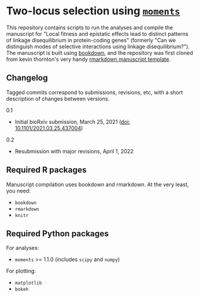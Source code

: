 # Two-locus selection using [`moments`](https://moments.readthedocs.io/en/latest/)

This repository contains scripts to run the analyses and compile the manuscript
for "Local fitness and epistatic effects lead to distinct patterns of linkage
disequilibrium in protein-coding genes" (formerly "Can we distinguish modes of
selective interactions using linkage disequilibrium?"). The manuscript is built
using [bookdown](https://bookdown.org/), and the repository was first cloned
from kevin thornton's very handy [rmarkdown manuscript
template](https://github.com/thorntonlab/rmarkdown_manuscript_template).

## Changelog

Tagged commits correspond to submissions, revisions, etc, with a short
description of changes between versions.

0.1

- Initial bioRxiv submission, March 25, 2021
  ([doi: 10.1101/2021.03.25.437004](https://www.biorxiv.org/content/10.1101/2021.03.25.437004v1.full))

0.2

- Resubmission with major revisions, April 1, 2022

## Required R packages

Manuscript compilation uses bookdown and rmarkdown. At the very least, you need:

* `bookdown`
* `rmarkdown`
* `knitr`

## Required Python packages

For analyses:

- `moments` >= 1.1.0 (includes `scipy` and `numpy`)

For plotting:

- `matplotlib`
- `bokeh`
